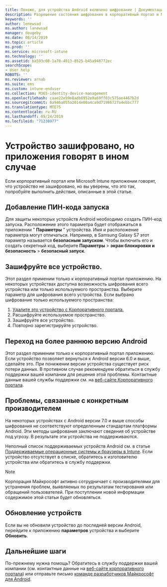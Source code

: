 ```yaml
---
title: Похоже, для устройства Android включено шифрование | Документация Майкрософт
description: Разрешение состояния шифрования в корпоративный портал и Microsoft Intune приложении
keywords: ''
author: lenewsad
ms.author: lanewsad
manager: dougeby
ms.date: 08/14/2019
ms.topic: article
ms.prod: ''
ms.service: microsoft-intune
ms.technology: ''
ms.assetid: ba593c08-1a78-4013-8525-b45a948772ec
searchScope:
- User help
ROBOTS: ''
ms.reviewer: arnab
ms.suite: ems
ms.custom: intune-enduser
ms.collection: M365-identity-device-management
ms.openlocfilehash: caae22e59e8adb6952e9a69ff03c575ae4467b2d
ms.sourcegitcommit: 6a946a055a2014e00a4ca9d71986727a4ebbc777
ms.translationtype: MTE75
ms.contentlocale: ru-RU
ms.lasthandoff: 09/24/2019
ms.locfileid: "71238977"
---
```

# <a name="device-encrypted-but-apps-say-otherwise"></a>Устройство зашифровано, но приложения говорят в ином случае

Если корпоративный портал или Microsoft Intune приложении говорят, что устройство не зашифровано, но вы уверены, что это так, попробуйте выполнить действия, описанные в этой статье.  

## <a name="add-a-startup-pin"></a>Добавление ПИН-кода запуска

Для защиты некоторых устройств Android необходимо создать ПИН-код запуска. Расположение этого параметра будет отображаться в приложении " **Параметры** " устройства. Имя и расположение параметра могут отличаться. Например, в Samsung Galaxy S7 этот параметр называется **безопасным запуском**. Чтобы включить его и создать секретный код, выберите **Параметры** > **экран блокировки и безопасность** > **безопасный запуск**.  

## <a name="encrypt-the-entire-device"></a>Зашифруйте все устройство.

Этот раздел применим только к корпоративный портал приложению. На некоторых устройствах доступна возможность шифрования всего устройства или только используемого пространства. Выберите параметр для шифрования всего устройства. Если выбрано шифрование только используемого пространства:

1. [Удалите это устройство с Корпоративного портала.](unenroll-your-device-from-intune-android.md)
2. Расшифруйте используемое пространство.  
3. Зашифруйте все устройство.  
4. Повторно зарегистрируйте устройство.  

## <a name="downgrade-your-version-of-android"></a>Переход на более раннюю версию Android

Этот раздел применим только к корпоративный портал приложению. Если устройство позволяет вернуться к Android версии 6.0 и выше, сделайте это. При понижении версии устройства существует риск потери данных. В противном случае рекомендуем обратиться в службу поддержки вашей компании для решения этой проблемы. Контактные данные вашей службы поддержки см. на [веб-сайте Корпоративного портала](https://go.microsoft.com/fwlink/?linkid=2010980).  

## <a name="specific-manufacturer-issues"></a>Проблемы, связанные с конкретным производителем

На некоторых устройствах с Android версии 7.0 и выше способы шифрования не соответствуют определенным стандартам платформы Android. Эти методы шифрования заключают сведения об устройстве под угрозу. В результате эти устройства не поддерживаются.

Неполный список поддерживаемых устройств Android см. в статье [Поддерживаемые операционные системы и браузеры в Intune](https://docs.microsoft.com/intune/supported-devices-browsers#supported-samsung-knox-standard-devices). Если устройство отсутствует в списке, обратитесь к изготовителю устройства или обратитесь в службу поддержки.

> [!Note]
> Корпорация Майкрософт активно сотрудничает с производителями для устранения проблем, выявляемых по результатам тестирования или обращений пользователей. При поступлении новой информации содержимое этой статьи будет обновляться.

## <a name="update-devices"></a>Обновление устройств

Если вы не обновили устройство до последней версии Android, перейдите к приложению **параметров** устройства и выберите **Обновить**.  

## <a name="next-steps"></a>Дальнейшие шаги

По-прежнему нужна помощь? Обратитесь в службу поддержки вашей компании (см. контактные данные на [веб-сайте корпоративного портала](https://go.microsoft.com/fwlink/?linkid=2010980)) или отправьте письмо <a href="mailto:wintunedroidfbk@microsoft.com?subject=I'm having trouble with enrolling my Android device&body=Describe the issue you're experiencing here.">команде разработчиков Майкрософт для Android</a>.  
